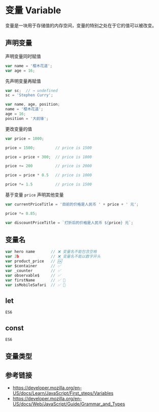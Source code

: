 # 变量 Variable

变量是一块用于存储值的内存空间，变量的特别之处在于它的值可以被改变。

## 声明变量
声明变量同时赋值
```javascript
var name = '樱木花道';
var age = 16;
```

先声明变量再赋值
```javascript
var sc;  // → undefined
sc = 'Stephen Curry';
```
```javascript
var name, age, position;
name = '樱木花道';
age = 16;
position = '大前锋';
```

更改变量的值
```javascript
var price = 1000;

price = 1500;         // price is 1500

price = price + 300;  // price is 1800

price += 200          // price is 2000

price = price * 0.5   // price is 1000

price *= 1.5          // price is 1500
```

基于变量 `price` 声明其他变量
```javascript
var currentPriceTitle = '目前的价格是人民币 ' + price + ' 元';

price *= 0.85;

var discountPriceTitle = `打折后的价格是人民币 ${price} 元`;
```


## 变量名
```javascript
var hero name       // ❌ 变量名不能包含空格
var 2b              // ❌ 变量名不能以数字开头
var product_price   // 🆗
var $container      // ✅ 
var _counter        // ✅
var observable$     // ✅ 
var firstName       // ✅ 💯
var isMobileSafari  // ✅ 💯
```

## let
`ES6`

## const
`ES6`

## 变量类型


## 参考链接
* https://developer.mozilla.org/en-US/docs/Learn/JavaScript/First_steps/Variables
* https://developer.mozilla.org/en-US/docs/Web/JavaScript/Guide/Grammar_and_Types
